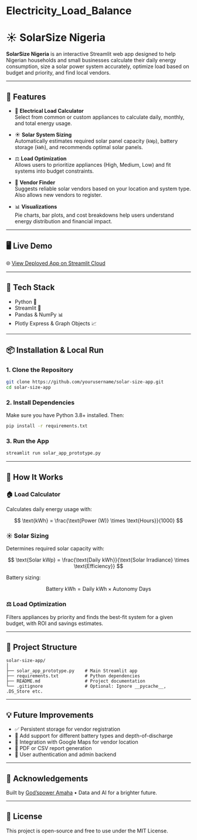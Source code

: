 # Electricity_Load_Balance




# ☀️ SolarSize Nigeria

**SolarSize Nigeria** is an interactive Streamlit web app designed to help Nigerian households and small businesses calculate their daily energy consumption, size a solar power system accurately, optimize load based on budget and priority, and find local vendors.

---

## 🚀 Features

- 🔌 **Electrical Load Calculator**  
  Select from common or custom appliances to calculate daily, monthly, and total energy usage.

- ☀️ **Solar System Sizing**  
  Automatically estimates required solar panel capacity (`kWp`), battery storage (`kWh`), and recommends optimal solar panels.

- ⚖️ **Load Optimization**  
  Allows users to prioritize appliances (High, Medium, Low) and fit systems into budget constraints.

- 🏪 **Vendor Finder**  
  Suggests reliable solar vendors based on your location and system type. Also allows new vendors to register.

- 📊 **Visualizations**  
  Pie charts, bar plots, and cost breakdowns help users understand energy distribution and financial impact.

---

## 🖥️ Live Demo

🌐 [View Deployed App on Streamlit Cloud](https://solar-size.streamlit.app/)

---

## 🧰 Tech Stack

- Python 🐍
- Streamlit 🎈
- Pandas & NumPy 📊
- Plotly Express & Graph Objects 📈

---

## 📦 Installation & Local Run

### 1. Clone the Repository

```bash
git clone https://github.com/yourusername/solar-size-app.git
cd solar-size-app
````

### 2. Install Dependencies

Make sure you have Python 3.8+ installed. Then:

```bash
pip install -r requirements.txt
```

### 3. Run the App

```bash
streamlit run solar_app_prototype.py
```

---

## 🧮 How It Works

### 🏠 Load Calculator

Calculates daily energy usage with:

$$
\text{kWh} = \frac{\text{Power (W)} \times \text{Hours}}{1000}
$$

### ☀️ Solar Sizing

Determines required solar capacity with:

$$
\text{Solar kWp} = \frac{\text{Daily kWh}}{\text{Solar Irradiance} \times \text{Efficiency}}
$$

Battery sizing:

$$
\text{Battery kWh} = \text{Daily kWh} \times \text{Autonomy Days}
$$

### ⚖️ Load Optimization

Filters appliances by priority and finds the best-fit system for a given budget, with ROI and savings estimates.

---

## 📂 Project Structure

```
solar-size-app/
│
├── solar_app_prototype.py    # Main Streamlit app
├── requirements.txt          # Python dependencies
├── README.md                 # Project documentation
└── .gitignore                # Optional: Ignore __pycache__, .DS_Store etc.
```

---

## 💡 Future Improvements

* ✅ Persistent storage for vendor registration
* 🔋 Add support for different battery types and depth-of-discharge
* 📡 Integration with Google Maps for vendor location
* 🧾 PDF or CSV report generation
* 🛑 User authentication and admin backend

---

## 🙌 Acknowledgements

Built by [God’spower Amaha](mailto:amahagodspower@gmail.com)
• Data and AI for a brighter future.

---

## 📜 License

This project is open-source and free to use under the MIT License.

